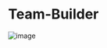# Team-Builder
![image](https://user-images.githubusercontent.com/118232823/218348913-5e61c5cf-6d47-4daa-8f7b-f52af79c3710.png)
